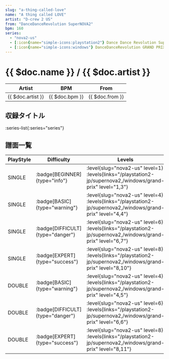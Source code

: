 ```yaml
---
slug: "a-thing-called-love"
name: "A thing called LOVE"
artist: "D-crew 2 US"
from: "DanceDanceRevolution SuperNOVA2"
bpm: 160
series:
  - "nova2-us"
  - [:icon{name="simple-icons:playstation2"} Dance Dance Revolution SuperNOVA2 :icon{name="flag:jp-4x3"}](/playstation2-jp/supernova2)
  - [:icon{name="simple-icons:windows"} DanceDanceRevolution GRAND PRIX (グランプリプレー)](/windows/grand-prix)
---
```


# {{ $doc.name }} / {{ $doc.artist }}

|Artist|BPM|From|
|------|---|----|
|{{ $doc.artist }}|{{ $doc.bpm }}|{{ $doc.from }}|

## 収録タイトル

:series-list{:series="series"}

## 譜面一覧

|PlayStyle|Difficulty|Levels|Notes|Movie|
|---------|----------|------|-----|-----|
|SINGLE| :badge[BEGINNER]{type="info"}|<div class="field is-grouped is-grouped-multiline"> :level{slug="nova2-us" level=1}  :levels{links="/playstation2-jp/supernova2,/windows/grand-prix" level="1,3"}</div>|88/0||
|SINGLE| :badge[BASIC]{type="warning"}|<div class="field is-grouped is-grouped-multiline"> :level{slug="nova2-us" level=4}  :levels{links="/playstation2-jp/supernova2,/windows/grand-prix" level="4,4"}</div>|175/12||
|SINGLE| :badge[DIFFICULT]{type="danger"}|<div class="field is-grouped is-grouped-multiline"> :level{slug="nova2-us" level=6}  :levels{links="/playstation2-jp/supernova2,/windows/grand-prix" level="6,7"}</div>|243/14||
|SINGLE| :badge[EXPERT]{type="success"}|<div class="field is-grouped is-grouped-multiline"> :level{slug="nova2-us" level=8}  :levels{links="/playstation2-jp/supernova2,/windows/grand-prix" level="8,10"}</div>|316/37||
|DOUBLE| :badge[BASIC]{type="warning"}|<div class="field is-grouped is-grouped-multiline"> :level{slug="nova2-us" level=4}  :levels{links="/playstation2-jp/supernova2,/windows/grand-prix" level="4,5"}</div>|176/11||
|DOUBLE| :badge[DIFFICULT]{type="danger"}|<div class="field is-grouped is-grouped-multiline"> :level{slug="nova2-us" level=6}  :levels{links="/playstation2-jp/supernova2,/windows/grand-prix" level="6,6"}</div>|244/14||
|DOUBLE| :badge[EXPERT]{type="success"}|<div class="field is-grouped is-grouped-multiline"> :level{slug="nova2-us" level=8}  :levels{links="/playstation2-jp/supernova2,/windows/grand-prix" level="8,11"}</div>|346/9||
